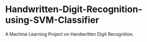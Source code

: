 # Handwritten-Digit-Recognition-using-SVM-Classifier
A Machine Learning Project on Handwritten Digit Recognition. 
